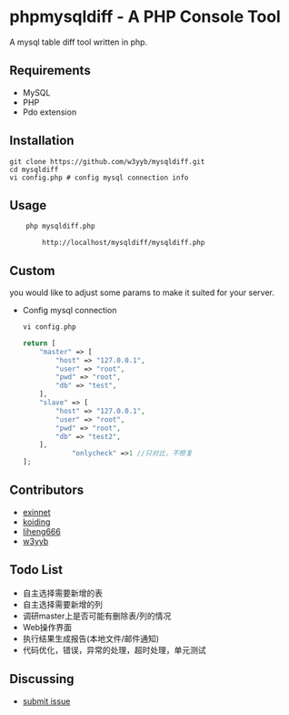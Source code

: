 phpmysqldiff - A PHP Console Tool
=========================

A mysql table diff tool written in php.

Requirements
------------

* MySQL
* PHP
* Pdo extension

Installation
------------
```
git clone https://github.com/w3yyb/mysqldiff.git
cd mysqldiff
vi config.php # config mysql connection info
```

Usage
-------------

```bash
	php mysqldiff.php
```
```open in browser
        http://localhost/mysqldiff/mysqldiff.php
````

Custom
--------
you would like to adjust some params to make it suited for your server.

* Config mysql connection
    ```php
    vi config.php

	return [
		"master" => [
			"host" => "127.0.0.1",
			"user" => "root",
			"pwd" => "root",
			"db" => "test",
		],
		"slave" => [
			"host" => "127.0.0.1",
			"user" => "root",
			"pwd" => "root",
			"db" => "test2",
		],
                "onlycheck" =>1 //只对比，不修复 
	];
    ```

Contributors
----------
- [exinnet](https://github.com/exinnet)
- [koiding](https://github.com/koiding)
- [liheng666](https://github.com/liheng666)
- [w3yyb](https://github.com/w3yyb)

Todo List
----------

- 自主选择需要新增的表
- 自主选择需要新增的列
- 调研master上是否可能有删除表/列的情况
- Web操作界面
- 执行结果生成报告(本地文件/邮件通知)
- 代码优化，错误，异常的处理，超时处理，单元测试

Discussing
----------
- [submit issue](https://github.com/exinnet/mysqldiff/issues/new)
